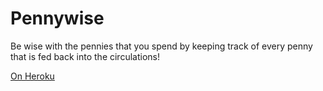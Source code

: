 # Pennywise

Be wise with the pennies that you spend by keeping track of every penny that is fed back into the circulations!

[On Heroku](http://pennywise.herokuapp.com)
